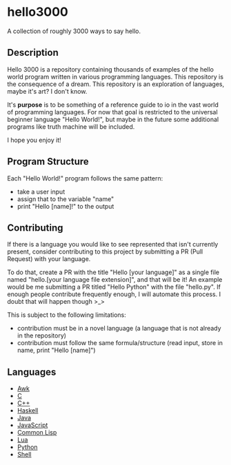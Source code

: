 # hello3000
A collection of roughly 3000 ways to say hello.

## Description

Hello 3000 is a repository containing thousands of examples of the hello world program written in various programming languages. This repository is the consequence of a dream. This repository is an exploration of languages, maybe it's art? I don't know.

It's **purpose** is to be something of a reference guide to io in the vast world of programming languages. For now that goal is restricted to the universal beginner language "Hello World!", but maybe in the future some additional programs like truth machine will be included.

I hope you enjoy it!

## Program Structure

Each "Hello World!" program follows the same pattern:
* take a user input
* assign that to the variable "name"
* print "Hello [name]!" to the output

## Contributing

If there is a language you would like to see represented that isn't currently present, consider contributing to this project by submitting a PR (Pull Request) with your language.

To do that, create a PR with the title "Hello [your language]" as a single file named "hello.[your language file extension]", and that will be it! An example would be me submitting a PR titled "Hello Python" with the file "hello.py". If enough people contribute frequently enough, I will automate this process. I doubt that will happen though >_>

This is subject to the following limitations:
- contribution must be in a novel language (a language that is not already in the repository)
- contribution must follow the same formula/structure (read input, store in name, print "Hello [name]")

## Languages

* [Awk](https://github.com/LordUbuntu/hello3000/blob/main/hello.awk)
* [C](https://github.com/LordUbuntu/hello3000/blob/main/hello.c)
* [C++](https://github.com/LordUbuntu/hello3000/blob/main/hello.cpp)
* [Haskell](https://github.com/LordUbuntu/hello3000/blob/main/hello.hs)
* [Java](https://github.com/LordUbuntu/hello3000/blob/main/hello.java)
* [JavaScript](https://github.com/LordUbuntu/hello3000/blob/main/hello.js)
* [Common Lisp](https://github.com/LordUbuntu/hello3000/blob/main/hello.lisp)
* [Lua](https://github.com/LordUbuntu/hello3000/blob/main/hello.lua)
* [Python](https://github.com/LordUbuntu/hello3000/blob/main/hello.py)
* [Shell](https://github.com/LordUbuntu/hello3000/blob/main/hello.sh)

